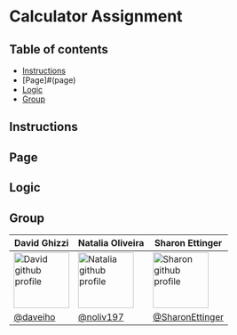 # Calculator Assignment

## Table of contents
- [Instructions](#instructions)
- [Page]#(page)
- [Logic](#logic)
- [Group](#group)

## Instructions 

## Page

## Logic

## Group
|David Ghizzi|Natalia Oliveira|Sharon Ettinger|
|------------|----------------|---------------|
|<img src="https://github.com/daveiho.png" alt="David github profile" width="100">|<img src="https://github.com/noliv197.png" alt="Natalia github profile" width="100">|<img src="https://github.com/SharonEttinger.png" alt="Sharon github profile" width="100">|
|[@daveiho](https://github.com/daveiho)|[@noliv197](https://github.com/noliv197)|[@SharonEttinger](https://github.com/SharonEttinger)|